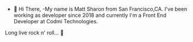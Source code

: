 - 👋 Hi There,
-My name is Matt Sharon from San Francisco,CA. I've been working as developer since 2018 and currently I'm a Front End Developer at Codmi Technologies.


Long live rock n' roll... 🎸

<!---
Sharonmatt/Sharonmatt is a ✨ special ✨ repository because its `README.md` (this file) appears on your GitHub profile.
You can click the Preview link to take a look at your changes. 
--->
